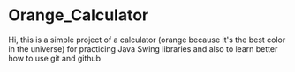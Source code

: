 # Orange_Calculator

Hi, this is a simple project of a calculator (orange because it's the best color in the universe) for practicing Java Swing libraries and also to learn
better how to use git and github
